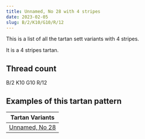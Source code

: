 ```yaml
---
title: Unnamed, No 28 with 4 stripes
date: 2023-02-05
slug: B/2/K10/G10/R/12
---
```

This is a list of all the tartan sett variants with 4 stripes.

It is a 4 stripes tartan.


## Thread count
B/2 K10 G10 R/12

## Examples of this tartan pattern

| Tartan Variants |
|---------------|
| [Unnamed, No 28](/variants/b/2/k10/g10/r/12-b5480b0-g008000-k000000-rc00000)||
